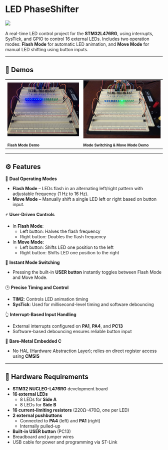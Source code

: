 
# LED PhaseShifter  
<img src="assets/LED-PhaseShifter_gif.gif" width="500" />

A real-time LED control project for the **STM32L476RG**, using interrupts, SysTick, and GPIO to control 16 external LEDs. Includes two operation modes: **Flash Mode** for automatic LED animation, and **Move Mode** for manual LED shifting using button inputs.

---

## 🎥 Demos
<table>
  <tr>
    <td>
      <a href="https://www.youtube.com/watch?v=t95wCDicaAc">
        <img src="assets/FLASHthumnail.jpg" width="300%" />
      </a>
    </td>
    <td>
      <a href="https://www.youtube.com/watch?v=3YkH4LqlbU4">
        <img src="assets/MOVEthumbnail.jpg" width="300%" />
      </a>
    </td>
  </tr>
  <tr>
    <td><sub><strong>Flash Mode Demo</strong></sub></td>
    <td><sub><strong>Mode Switching & Move Mode Demo</strong></sub></td>
  </tr>
</table>

---

## ⚙️ Features

🔄 **Dual Operating Modes**  
- **Flash Mode** – LEDs flash in an alternating left/right pattern with adjustable frequency (1 Hz to 16 Hz).  
- **Move Mode** – Manually shift a single LED left or right based on button input.

⚡ **User-Driven Controls**  
- In **Flash Mode**:  
  - Left button: Halves the flash frequency  
  - Right button: Doubles the flash frequency  
- In **Move Mode**:  
  - Left button: Shifts LED one position to the left  
  - Right button: Shifts LED one position to the right  

🔁 **Instant Mode Switching**  
- Pressing the built-in **USER button** instantly toggles between Flash Mode and Move Mode.

🕒 **Precise Timing and Control**  
- **TIM2**: Controls LED animation timing  
- **SysTick**: Used for millisecond-level timing and software debouncing  

👆 **Interrupt-Based Input Handling**  
- External interrupts configured on **PA1**, **PA4**, and **PC13**  
- Software-based debouncing ensures reliable button input  

🧪 **Bare-Metal Embedded C**  
- No HAL (Hardware Abstraction Layer); relies on direct register access using **CMSIS**

---

## 🔌 Hardware Requirements

- **STM32 NUCLEO-L476RG** development board  
- **16 external LEDs**  
  - 8 LEDs for **Side A**  
  - 8 LEDs for **Side B**  
- **16 current-limiting resistors** (220Ω–470Ω, one per LED)  
- **2 external pushbuttons**  
  - Connected to **PA4** (left) and **PA1** (right)  
  - Internally pulled-up  
- **Built-in USER button** (PC13)  
- Breadboard and jumper wires  
- USB cable for power and programming via ST-Link

